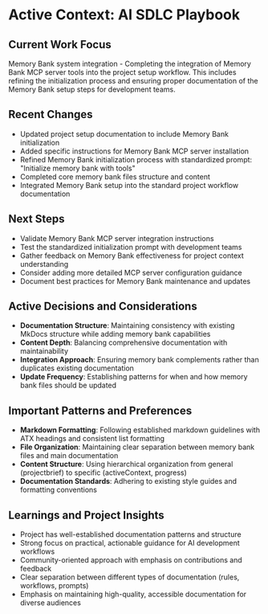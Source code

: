 # Active Context: AI SDLC Playbook

## Current Work Focus
Memory Bank system integration - Completing the integration of Memory Bank MCP server tools into the project setup workflow. This includes refining the initialization process and ensuring proper documentation of the Memory Bank setup steps for development teams.

## Recent Changes
- Updated project setup documentation to include Memory Bank initialization
- Added specific instructions for Memory Bank MCP server installation
- Refined Memory Bank initialization process with standardized prompt: "Initialize memory bank with tools"
- Completed core memory bank files structure and content
- Integrated Memory Bank setup into the standard project workflow documentation

## Next Steps
- Validate Memory Bank MCP server integration instructions
- Test the standardized initialization prompt with development teams
- Gather feedback on Memory Bank effectiveness for project context understanding
- Consider adding more detailed MCP server configuration guidance
- Document best practices for Memory Bank maintenance and updates

## Active Decisions and Considerations
- **Documentation Structure**: Maintaining consistency with existing MkDocs structure while adding memory bank capabilities
- **Content Depth**: Balancing comprehensive documentation with maintainability
- **Integration Approach**: Ensuring memory bank complements rather than duplicates existing documentation
- **Update Frequency**: Establishing patterns for when and how memory bank files should be updated

## Important Patterns and Preferences
- **Markdown Formatting**: Following established markdown guidelines with ATX headings and consistent list formatting
- **File Organization**: Maintaining clear separation between memory bank files and main documentation
- **Content Structure**: Using hierarchical organization from general (projectbrief) to specific (activeContext, progress)
- **Documentation Standards**: Adhering to existing style guides and formatting conventions

## Learnings and Project Insights
- Project has well-established documentation patterns and structure
- Strong focus on practical, actionable guidance for AI development workflows
- Community-oriented approach with emphasis on contributions and feedback
- Clear separation between different types of documentation (rules, workflows, prompts)
- Emphasis on maintaining high-quality, accessible documentation for diverse audiences 